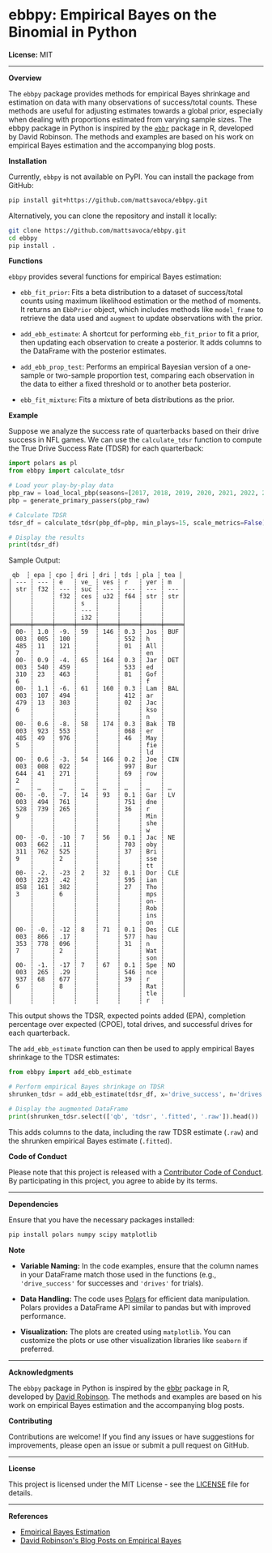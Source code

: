 # ebbpy: Empirical Bayes on the Binomial in Python

**License:** MIT

---

**Overview**

The `ebbpy` package provides methods for empirical Bayes shrinkage and estimation on data with many observations of success/total counts. These methods are useful for adjusting estimates towards a global prior, especially when dealing with proportions estimated from varying sample sizes. The ebbpy package in Python is inspired by the [`ebbr`](https://github.com/dgrtwo/ebbr) package in R, developed by David Robinson. The methods and examples are based on his work on empirical Bayes estimation and the accompanying blog posts.


**Installation**

Currently, `ebbpy` is not available on PyPI. You can install the package from GitHub:

```bash
pip install git+https://github.com/mattsavoca/ebbpy.git
```

Alternatively, you can clone the repository and install it locally:

```bash
git clone https://github.com/mattsavoca/ebbpy.git
cd ebbpy
pip install .
```

**Functions**

`ebbpy` provides several functions for empirical Bayes estimation:

- `ebb_fit_prior`: Fits a beta distribution to a dataset of success/total counts using maximum likelihood estimation or the method of moments. It returns an `EbbPrior` object, which includes methods like `model_frame` to retrieve the data used and `augment` to update observations with the prior.

- `add_ebb_estimate`: A shortcut for performing `ebb_fit_prior` to fit a prior, then updating each observation to create a posterior. It adds columns to the DataFrame with the posterior estimates.

- `add_ebb_prop_test`: Performs an empirical Bayesian version of a one-sample or two-sample proportion test, comparing each observation in the data to either a fixed threshold or to another beta posterior.

- `ebb_fit_mixture`: Fits a mixture of beta distributions as the prior.

**Example**

Suppose we analyze the success rate of quarterbacks based on their drive success in NFL games. We can use the `calculate_tdsr` function to compute the True Drive Success Rate (TDSR) for each quarterback:

```python
import polars as pl
from ebbpy import calculate_tdsr

# Load your play-by-play data
pbp_raw = load_local_pbp(seasons=[2017, 2018, 2019, 2020, 2021, 2022, 2023, 2024])
pbp = generate_primary_passers(pbp_raw)

# Calculate TDSR
tdsr_df = calculate_tdsr(pbp_df=pbp, min_plays=15, scale_metrics=False)

# Display the results
print(tdsr_df)
```

Sample Output:

```
 qb  ┆ epa ┆ cpo ┆ dri ┆ dri ┆ tds ┆ pla ┆ tea │ 
│ --- ┆ --- ┆ e   ┆ ve_ ┆ ves ┆ r   ┆ yer ┆ m   │ 
│ str ┆ f32 ┆ --- ┆ suc ┆ --- ┆ --- ┆ --- ┆ --- │ 
│     ┆     ┆ f32 ┆ ces ┆ u32 ┆ f64 ┆ str ┆ str │ 
│     ┆     ┆     ┆ s   ┆     ┆     ┆     ┆     │ 
│     ┆     ┆     ┆ --- ┆     ┆     ┆     ┆     │ 
│     ┆     ┆     ┆ i32 ┆     ┆     ┆     ┆     │ 
╞═════╪═════╪═════╪═════╪═════╪═════╪═════╪═════╡ 
│ 00- ┆ 1.0 ┆ -9. ┆ 59  ┆ 146 ┆ 0.3 ┆ Jos ┆ BUF │ 
│ 003 ┆ 005 ┆ 100 ┆     ┆     ┆ 552 ┆ h   ┆     │ 
│ 485 ┆ 11  ┆ 121 ┆     ┆     ┆ 01  ┆ All ┆     │ 
│ 7   ┆     ┆     ┆     ┆     ┆     ┆ en  ┆     │ 
│ 00- ┆ 0.9 ┆ -4. ┆ 65  ┆ 164 ┆ 0.3 ┆ Jar ┆ DET │ 
│ 003 ┆ 540 ┆ 459 ┆     ┆     ┆ 533 ┆ ed  ┆     │ 
│ 310 ┆ 23  ┆ 463 ┆     ┆     ┆ 81  ┆ Gof ┆     │ 
│ 6   ┆     ┆     ┆     ┆     ┆     ┆ f   ┆     │ 
│ 00- ┆ 1.1 ┆ -6. ┆ 61  ┆ 160 ┆ 0.3 ┆ Lam ┆ BAL │ 
│ 003 ┆ 107 ┆ 494 ┆     ┆     ┆ 412 ┆ ar  ┆     │ 
│ 479 ┆ 13  ┆ 303 ┆     ┆     ┆ 02  ┆ Jac ┆     │ 
│ 6   ┆     ┆     ┆     ┆     ┆     ┆ kso ┆     │ 
│     ┆     ┆     ┆     ┆     ┆     ┆ n   ┆     │ 
│ 00- ┆ 0.6 ┆ -8. ┆ 58  ┆ 174 ┆ 0.3 ┆ Bak ┆ TB  │ 
│ 003 ┆ 923 ┆ 553 ┆     ┆     ┆ 068 ┆ er  ┆     │ 
│ 485 ┆ 49  ┆ 976 ┆     ┆     ┆ 46  ┆ May ┆     │ 
│ 5   ┆     ┆     ┆     ┆     ┆     ┆ fie ┆     │ 
│     ┆     ┆     ┆     ┆     ┆     ┆ ld  ┆     │ 
│ 00- ┆ 0.6 ┆ -3. ┆ 54  ┆ 166 ┆ 0.2 ┆ Joe ┆ CIN │ 
│ 003 ┆ 008 ┆ 022 ┆     ┆     ┆ 997 ┆ Bur ┆     │ 
│ 644 ┆ 41  ┆ 271 ┆     ┆     ┆ 69  ┆ row ┆     │ 
│ 2   ┆     ┆     ┆     ┆     ┆     ┆     ┆     │ 
│ …   ┆ …   ┆ …   ┆ …   ┆ …   ┆ …   ┆ …   ┆ …   │ 
│ 00- ┆ -0. ┆ -7. ┆ 14  ┆ 93  ┆ 0.1 ┆ Gar ┆ LV  │ 
│ 003 ┆ 494 ┆ 761 ┆     ┆     ┆ 751 ┆ dne ┆     │ 
│ 528 ┆ 739 ┆ 265 ┆     ┆     ┆ 36  ┆ r   ┆     │ 
│ 9   ┆     ┆     ┆     ┆     ┆     ┆ Min ┆     │ 
│     ┆     ┆     ┆     ┆     ┆     ┆ she ┆     │ 
│     ┆     ┆     ┆     ┆     ┆     ┆ w   ┆     │ 
│ 00- ┆ -0. ┆ -10 ┆ 7   ┆ 56  ┆ 0.1 ┆ Jac ┆ NE  │ 
│ 003 ┆ 662 ┆ .11 ┆     ┆     ┆ 703 ┆ oby ┆     │ 
│ 311 ┆ 762 ┆ 525 ┆     ┆     ┆ 37  ┆ Bri ┆     │ 
│ 9   ┆     ┆ 2   ┆     ┆     ┆     ┆ sse ┆     │ 
│     ┆     ┆     ┆     ┆     ┆     ┆ tt  ┆     │
│ 00- ┆ -2. ┆ -23 ┆ 2   ┆ 32  ┆ 0.1 ┆ Dor ┆ CLE │
│ 003 ┆ 223 ┆ .42 ┆     ┆     ┆ 595 ┆ ian ┆     │
│ 858 ┆ 161 ┆ 382 ┆     ┆     ┆ 27  ┆ Tho ┆     │
│ 3   ┆     ┆ 6   ┆     ┆     ┆     ┆ mps ┆     │
│     ┆     ┆     ┆     ┆     ┆     ┆ on- ┆     │
│     ┆     ┆     ┆     ┆     ┆     ┆ Rob ┆     │
│     ┆     ┆     ┆     ┆     ┆     ┆ ins ┆     │
│     ┆     ┆     ┆     ┆     ┆     ┆ on  ┆     │
│ 00- ┆ -0. ┆ -12 ┆ 8   ┆ 71  ┆ 0.1 ┆ Des ┆ CLE │
│ 003 ┆ 866 ┆ .17 ┆     ┆     ┆ 577 ┆ hau ┆     │
│ 353 ┆ 778 ┆ 096 ┆     ┆     ┆ 31  ┆ n   ┆     │
│ 7   ┆     ┆ 2   ┆     ┆     ┆     ┆ Wat ┆     │
│     ┆     ┆     ┆     ┆     ┆     ┆ son ┆     │
│ 00- ┆ -1. ┆ -17 ┆ 7   ┆ 67  ┆ 0.1 ┆ Spe ┆ NO  │
│ 003 ┆ 265 ┆ .29 ┆     ┆     ┆ 546 ┆ nce ┆     │
│ 937 ┆ 68  ┆ 677 ┆     ┆     ┆ 39  ┆ r   ┆     │
│ 6   ┆     ┆ 8   ┆     ┆     ┆     ┆ Rat ┆     │
│     ┆     ┆     ┆     ┆     ┆     ┆ tle ┆     │
│     ┆     ┆     ┆     ┆     ┆     ┆ r   ┆     
```

This output shows the TDSR, expected points added (EPA), completion percentage over expected (CPOE), total drives, and successful drives for each quarterback.

The `add_ebb_estimate` function can then be used to apply empirical Bayes shrinkage to the TDSR estimates:

```python
from ebbpy import add_ebb_estimate

# Perform empirical Bayes shrinkage on TDSR
shrunken_tdsr = add_ebb_estimate(tdsr_df, x='drive_success', n='drives')

# Display the augmented DataFrame
print(shrunken_tdsr.select(['qb', 'tdsr', '.fitted', '.raw']).head())
```

This adds columns to the data, including the raw TDSR estimate (`.raw`) and the shrunken empirical Bayes estimate (`.fitted`).

**Code of Conduct**

Please note that this project is released with a [Contributor Code of Conduct](https://www.contributor-covenant.org/version/2/0/code_of_conduct/). By participating in this project, you agree to abide by its terms.

---

**Dependencies**

Ensure that you have the necessary packages installed:

```bash
pip install polars numpy scipy matplotlib
```

**Note**

- **Variable Naming:** In the code examples, ensure that the column names in your DataFrame match those used in the functions (e.g., `'drive_success'` for successes and `'drives'` for trials).

- **Data Handling:** The code uses [Polars](https://pola.rs/) for efficient data manipulation. Polars provides a DataFrame API similar to pandas but with improved performance.

- **Visualization:** The plots are created using `matplotlib`. You can customize the plots or use other visualization libraries like `seaborn` if preferred.

---

**Acknowledgments**

The `ebbpy` package in Python is inspired by the [ebbr](https://github.com/dgrtwo/ebbr) package in R, developed by [David Robinson](https://github.com/dgrtwo). The methods and examples are based on his work on empirical Bayes estimation and the accompanying blog posts.

**Contributing**

Contributions are welcome! If you find any issues or have suggestions for improvements, please open an issue or submit a pull request on GitHub.

---

**License**

This project is licensed under the MIT License - see the [LICENSE](LICENSE) file for details.

---

**References**

- [Empirical Bayes Estimation](https://en.wikipedia.org/wiki/Empirical_Bayes_method)
- [David Robinson's Blog Posts on Empirical Bayes](https://varianceexplained.org/r/empirical_bayes_baseball/)
